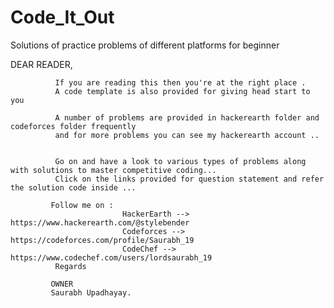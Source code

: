 # Code_It_Out
Solutions of practice problems of different platforms for beginner 

DEAR READER,  

              If you are reading this then you're at the right place .
              A code template is also provided for giving head start to you 
              
              A number of problems are provided in hackerearth folder and codeforces folder frequently 
              and for more problems you can see my hackerearth account ..
              
              
              Go on and have a look to various types of problems along with solutions to master competitive coding...
              Click on the links provided for question statement and refer the solution code inside ...
             
             Follow me on :
                             HackerEarth --> https://www.hackerearth.com/@stylebender
                             Codeforces --> https://codeforces.com/profile/Saurabh_19
                             CodeChef --> https://www.codechef.com/users/lordsaurabh_19
              Regards
              
             OWNER
             Saurabh Upadhayay. 
